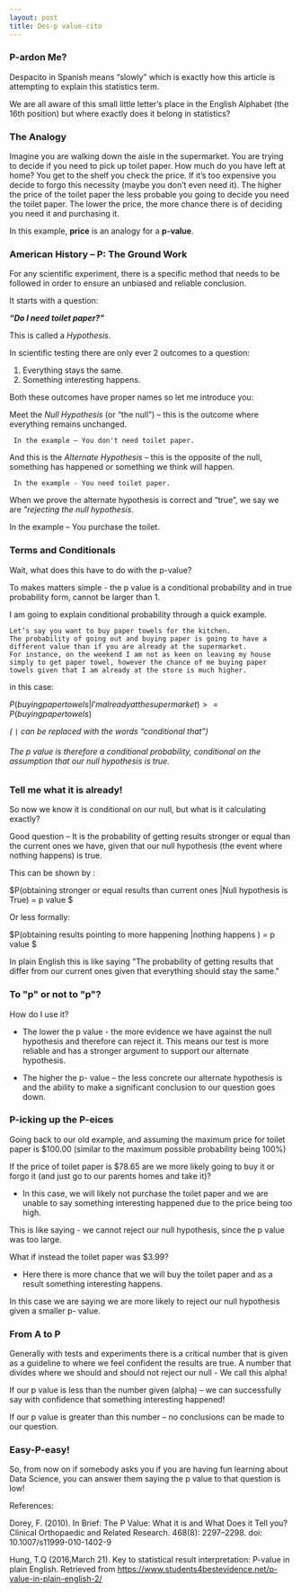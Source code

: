 ```yaml
---
layout: post
title: Des-p value-cito
---
```


### P-ardon Me?

Despacito in Spanish means “slowly” which is exactly how this article is attempting to explain this statistics term. 

We are all aware of this small little letter’s place in the English Alphabet (the 16th position) but where exactly does it belong in statistics? 

### The Analogy

Imagine you are walking down the aisle in the supermarket. You are trying to decide if you need to pick up toilet paper. How much do you have left at home? You get to the shelf you check the price. If it’s too expensive you decide to forgo this necessity (maybe you don’t even need it).  The higher the price of the toilet paper the less probable you going to decide you need the toilet paper. The lower the price, the more chance there is of deciding you need it and purchasing it. 

In this example, **price** is an analogy for a **p-value**. 


### American History – P:  The Ground Work

For any scientific experiment, there is a specific method that needs to be followed in order to ensure an unbiased and reliable conclusion. 

It starts with a question: 

**_“Do I need toilet paper?”_**

This is called a *Hypothesis*. 

In scientific testing there are only ever 2 outcomes to a question:  

1. Everything stays the same.
2. Something interesting happens. 

Both these outcomes have proper names so let me introduce you: 

Meet the *Null Hypothesis* (or “the null”) – this is the outcome where everything remains unchanged. 

     In the example – You don't need toilet paper. 

And this is the *Alternate Hypothesis* – this is the opposite of the null,  something has happened or something we think will happen. 

     In the example - You need toilet paper.

When we prove the alternate hypothesis is correct and “true”, we say we are *"rejecting the null hypothesis*. 

In the example –  You purchase the toilet.


### Terms and Conditionals 

Wait, what does this have to do with the p-value?  

To makes matters simple - the p value is a conditional probability and in true probability form, cannot be larger than 1. 

I am going to explain conditional probability through a quick example.

    Let’s say you want to buy paper towels for the kitchen. 
    The probability of going out and buying paper is going to have a different value than if you are already at the supermarket.
    For instance, on the weekend I am not as keen on leaving my house simply to get paper towel, however the chance of me buying paper towels given that I am already at the store is much higher. 

in this case:

$P(buying paper towels| I’m already at the supermarket) >= P(buying paper towels)$ 

*( `|`  can be replaced with the words “conditional that”)* 

###### The p value is therefore a conditional probability, conditional on the assumption that our null hypothesis is true. 


### Tell me what it is already! 

So now we know it is conditional on our null, but what is it calculating exactly? 

Good question – It is the probability of getting results stronger or equal than the current ones we have, given that our null hypothesis (the event where nothing happens) is true. 

This can be shown by :

$P(obtaining stronger or equal results than current ones |Null hypothesis is True) = p value $

Or less formally: 

$P(obtaining results pointing to more happening |nothing happens ) = p value $

In plain English this is like saying "The probability of getting results that differ from our current ones given that everything should stay the same." 


### To "p" or not to "p"? 

How do I use it?

* The lower the p value - the more evidence we have against the null hypothesis and therefore can reject it.
This means our test is more reliable and has a stronger argument to support our alternate hypothesis. 

* The higher the p- value – the less concrete our alternate hypothesis is and the ability to make a significant conclusion to our question goes down. 


### P-icking up the P-eices 

Going back to our old example, and assuming the maximum price for toilet paper is $100.00 (similar to the maximum possible probability being 100%)

If the price of toilet paper is $78.65 are we more likely going to buy it or forgo it (and just go to our parents homes and take it)?

-	In this case, we will likely not purchase the toilet paper and we are unable to say something interesting happened due to the price being too high.

This is like saying - we cannot reject our null hypothesis, since the p value was too large. 

What if instead the toilet paper was $3.99?

-	Here there is more chance that we will buy the toilet paper and as a result something interesting happens. 

In this case we are saying we are more likely to reject our null hypothesis given a smaller p- value. 


### From A to P

Generally with tests and experiments there is a critical number that is given as a guideline to where we feel confident the results are true.  A number that divides where we should and should not reject our null - We call this alpha! 

If our p value is less than the number given (alpha) – we can successfully say with confidence that something interesting happened! 

If our p value is greater than this number –  no conclusions can be made to our question. 


### Easy-P-easy!

So, from now on if somebody asks you if you are having fun learning about Data Science, you can answer them saying the p value to that question is low!





References: 

Dorey, F. (2010). In Brief: The P Value: What it is and What Does it Tell you? Clinical Orthopaedic and Related Research. 468(8): 2297–2298. doi:  10.1007/s11999-010-1402-9

Hung, T.Q (2016,March 21). Key to statistical result interpretation: P-value in plain English. Retrieved from https://www.students4bestevidence.net/p-value-in-plain-english-2/